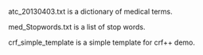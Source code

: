 atc_20130403.txt is a dictionary of medical terms.

med_Stopwords.txt is a list of stop words.

crf_simple_template is a simple template for crf++ demo.
